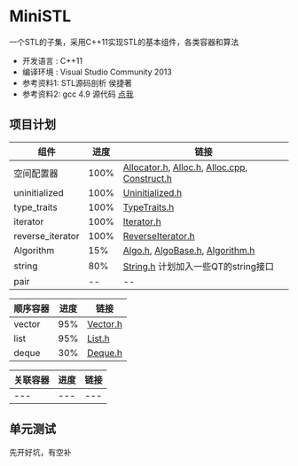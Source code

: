 # MiniSTL
  一个STL的子集，采用C++11实现STL的基本组件，各类容器和算法
* 开发语言 :  C++11
* 编译环境 :  Visual Studio Community 2013
* 参考资料1:  STL源码剖析 侯捷著
* 参考资料2:  gcc 4.9 源代码 [点我](https://github.com/gcc-mirror/gcc/tree/master/libstdc%2B%2B-v3/include)

## 项目计划

|组件|进度|链接|
|---|---|---|
|空间配置器|100%|[Allocator.h](MiniSTL/Allocator.h), [Alloc.h](MiniSTL/Alloc.h), [Alloc.cpp](MiniSTL/Alloc.cpp), [Construct.h](MiniSTL/Construct.h)|
|uninitialized|100%|[Uninitialized.h](MiniSTL/Uninitialized.h)|
|type_traits|100%|[TypeTraits.h](MiniSTL/TypeTraits.h)|
|iterator|100%|[Iterator.h](MiniSTL/Iterator.h)|
|reverse_iterator|100%|[ReverseIterator.h](MiniSTL/ReverseIterator.h)|
|Algorithm|15%|[Algo.h](MiniSTL/Algo.h), [AlgoBase.h](MiniSTL/AlgoBase.h), [Algorithm.h](MiniSTL/Algorithm.h)|
|string|80%|[String.h](MiniSTL/String.h) 计划加入一些QT的string接口|
|pair|--|--|

|顺序容器|进度|链接|
|---|---|---|
|vector|95%|[Vector.h](MiniSTL/Vector.h)|
|list|95%|[List.h](MiniSTL/List.h)|
|deque|30%|[Deque.h](MiniSTL/Deque.h)|

|关联容器|进度|链接|
|---|---|---|
|---|---|---|

## 单元测试

先开好坑，有空补
